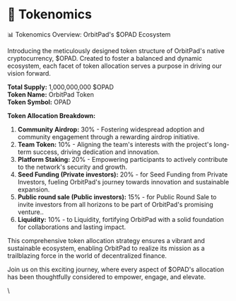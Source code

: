 # 🚀 Tokenomics

📊 Tokenomics Overview: OrbitPad's $OPAD Ecosystem

Introducing the meticulously designed token structure of OrbitPad's native cryptocurrency, $OPAD. Created to foster a balanced and dynamic ecosystem, each facet of token allocation serves a purpose in driving our vision forward.

**Total Supply:** 1,000,000,000 $OPAD\
**Token Name:** OrbitPad Token\
**Token Symbol:** OPAD

**Token Allocation Breakdown:**

1. **Community Airdrop:** 30% - Fostering widespread adoption and community engagement through a rewarding airdrop initiative.
2. **Team Token:** 10% - Aligning the team's interests with the project's long-term success, driving dedication and innovation.
3. **Platform Staking:** 20% - Empowering participants to actively contribute to the network's security and growth.
4. **Seed Funding (Private investors):** 20% - for Seed Funding from Private Investors, fueling OrbitPad's journey towards innovation and sustainable expansion.
5. **Public round sale (Public investors):** 15% - for Public Round Sale to invite investors from all horizons to be part of OrbitPad's promising venture..
6. **Liquidity:** 10% - to Liquidity, fortifying OrbitPad with a solid foundation for collaborations and lasting impact.

This comprehensive token allocation strategy ensures a vibrant and sustainable ecosystem, enabling OrbitPad to realize its mission as a trailblazing force in the world of decentralized finance.

Join us on this exciting journey, where every aspect of $OPAD's allocation has been thoughtfully considered to empower, engage, and elevate.



\
